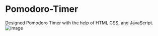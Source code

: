 # Pomodoro-Timer
Designed Pomodoro Timer with the help of HTML CSS, and JavaScript.
![image](https://github.com/usneha-2003/Pomodoro-Timer/assets/145094402/fe5b359e-5b19-48fa-879a-5855d397584b)

